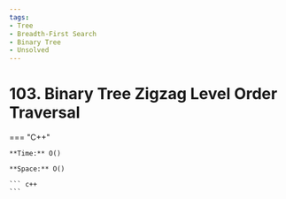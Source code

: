 ```yaml
---
tags:
- Tree
- Breadth-First Search
- Binary Tree
- Unsolved
---
```



# 103. Binary Tree Zigzag Level Order Traversal

=== "C++"

    **Time:** O()

    **Space:** O()

    ``` c++
    ```